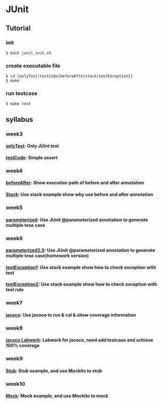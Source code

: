 # JUnit

## Tutorial
### init
`$ bash junit_init.sh`

### create executable file
```
$ cd [onlyTest|testCode|beforeAfte|stack|testException1]
$ make
```

### run testcase
`$ make test`

## syllabus
### week3
#### [onlyTest](onlyTest): Only JUint test
#### [testCode](testCode): Simple assert

### week4
#### [beforeAfter](beforeAfter): Show execution path of before and after annotation
#### [Stack](Stack): Use stack example show why use before and after annotation

### week5
#### [parameterized](parameterized): Use JUnit @parameterized annotation to generate multiple tese case

### week6
#### [parameterized2.0](parameterized2.0): Use JUnit @parameterized annotation to generate multiple tese case(homework version)
#### [testException1](testException1): Use stack example show how to check exception with test
#### [testException2](testException2): Use stack example show how to check exception with test rule

### week7
#### [jacoco](jacoco): Use jacoco to run & cal & show coverage information

### week8
#### [jacoco Labwork](jacocoLW): Labwork for jacoco, need add testcase and achieve 100% coverage

### week9
#### [Stub](stub): Stub example, and use Mockito to stub

### week10
#### [Mock](mock): Mock example, and use Mockito to mock
